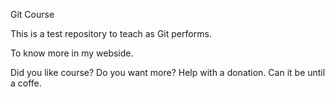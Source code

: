 Git Course

This is a test repository to teach as Git performs.

To know more in my webside.

Did you like course? Do you want more? Help with a donation. Can it be until a coffe.
>					
